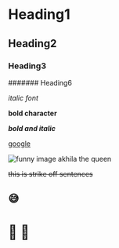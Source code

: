 # Heading1
## Heading2
### Heading3
####### Heading6

*italic font*

**bold character**

***bold and italic***

[google](https://www.google.com/)

![funny image](https://upload.wikimedia.org/wikipedia/commons/7/7d/Wildlife_at_Maasai_Mara_%28Lion%29.jpg)
akhila the queen

~~this is strike off sentences~~

## :sweat_smile:

# :hugs: :hugs:
